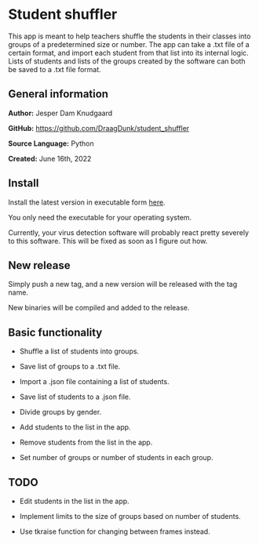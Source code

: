 # Student shuffler

This app is meant to help teachers shuffle the students in their classes into groups of a predetermined size or number. The app can take a .txt file of a certain format, and import each student from that list into its internal logic. Lists of students and lists of the groups created by the software can both be saved to a .txt file format.

## General information

**Author:** Jesper Dam Knudgaard

**GitHub:** https://github.com/DraagDunk/student_shuffler

**Source Language:** Python

**Created:** June 16th, 2022

## Install

Install the latest version in executable form [here](https://github.com/DraagDunk/student_shuffler/releases/latest).

You only need the executable for your operating system.

Currently, your virus detection software will probably react pretty severely to this software. This will be fixed as soon as I figure out how.

## New release

Simply push a new tag, and a new version will be released with the tag name.

New binaries will be compiled and added to the release.

## Basic functionality

* Shuffle a list of students into groups.

* Save list of groups to a .txt file.

* Import a .json file containing a list of students.

* Save list of students to a .json file.

* Divide groups by gender.

* Add students to the list in the app.

* Remove students from the list in the app.

* Set number of groups or number of students in each group.
 
 ## TODO

 * Edit students in the list in the app.

 * Implement limits to the size of groups based on number of students.

 * Use tkraise function for changing between frames instead.

